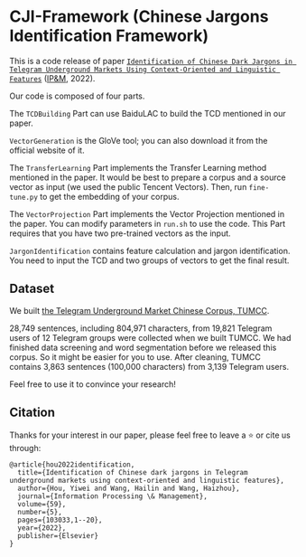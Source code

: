 # CJI-Framework (Chinese Jargons Identification Framework)

This is a code release of paper [`Identification of Chinese Dark Jargons in Telegram Underground Markets Using Context-Oriented and Linguistic Features`](https://doi.org/10.1016/j.ipm.2022.103033) ([IP&M](https://www.sciencedirect.com/journal/information-processing-and-management), 2022).

Our code is composed of four parts.

The `TCDBuilding` Part can use BaiduLAC to build the TCD mentioned in our paper.

`VectorGeneration` is the GloVe tool; you can also download it from the official website of it.

The `TransferLearning` Part implements the Transfer Learning method mentioned in the paper.
It would be best to prepare a corpus and a source vector as input (we used the public Tencent Vectors).
Then, run `fine-tune.py` to get the embedding of your corpus.

The `VectorProjection` Part implements the Vector Projection mentioned in the paper.
You can modify parameters in `run.sh` to use the code.
This Part requires that you have two pre-trained vectors as the input.

`JargonIdentification` contains feature calculation and jargon identification.
You need to input the TCD and two groups of vectors to get the final result.


## Dataset
We built [the Telegram Underground Market Chinese Corpus, TUMCC](https://github.com/m1-llie/TUMCC).

28,749 sentences, including 804,971 characters, from 19,821 Telegram users of 12 Telegram groups were collected when we built TUMCC.
We had finished data screening and word segmentation before we released this corpus.
So it might be easier for you to use.
After cleaning, TUMCC contains 3,863 sentences (100,000 characters) from 3,139 Telegram users.

Feel free to use it to convince your research!


## Citation
Thanks for your interest in our paper, please feel free to leave a ⭐️ or cite us through:

```
@article{hou2022identification,
  title={Identification of Chinese dark jargons in Telegram underground markets using context-oriented and linguistic features},
  author={Hou, Yiwei and Wang, Hailin and Wang, Haizhou},
  journal={Information Processing \& Management},
  volume={59},
  number={5},
  pages={103033,1--20},
  year={2022},
  publisher={Elsevier}
}
```
